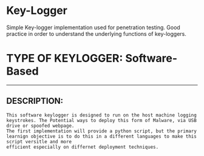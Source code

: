 # Key-Logger
Simple Key-logger implementation used for penetration testing. Good practice in order to understand the underlying functions of key-loggers.

# TYPE OF KEYLOGGER: Software-Based

---

## DESCRIPTION:

```text
This software keylogger is designed to run on the host machine logging keystrokes. The Potential ways to deploy this form of Malware, via USB drive or spoofed webpage.
The first implementation will provide a python script, but the primary learnign objective is to do this in a different languages to make this script versitle and more
efficient especially on differnet deployment techniques.
